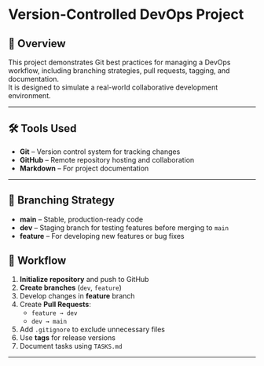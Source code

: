 # Version-Controlled DevOps Project

## 📌 Overview
This project demonstrates Git best practices for managing a DevOps workflow, including branching strategies, pull requests, tagging, and documentation.  
It is designed to simulate a real-world collaborative development environment.

---

## 🛠 Tools Used
- **Git** – Version control system for tracking changes
- **GitHub** – Remote repository hosting and collaboration
- **Markdown** – For project documentation

---

## 📂 Branching Strategy
- **main** – Stable, production-ready code
- **dev** – Staging branch for testing features before merging to `main`
- **feature** – For developing new features or bug fixes

## 🚀 Workflow
1. **Initialize repository** and push to GitHub
2. **Create branches** (`dev`, `feature`)
3. Develop changes in **feature** branch
4. Create **Pull Requests**:
   - `feature → dev`
   - `dev → main`
5. Add `.gitignore` to exclude unnecessary files
6. Use **tags** for release versions
7. Document tasks using `TASKS.md`

---
